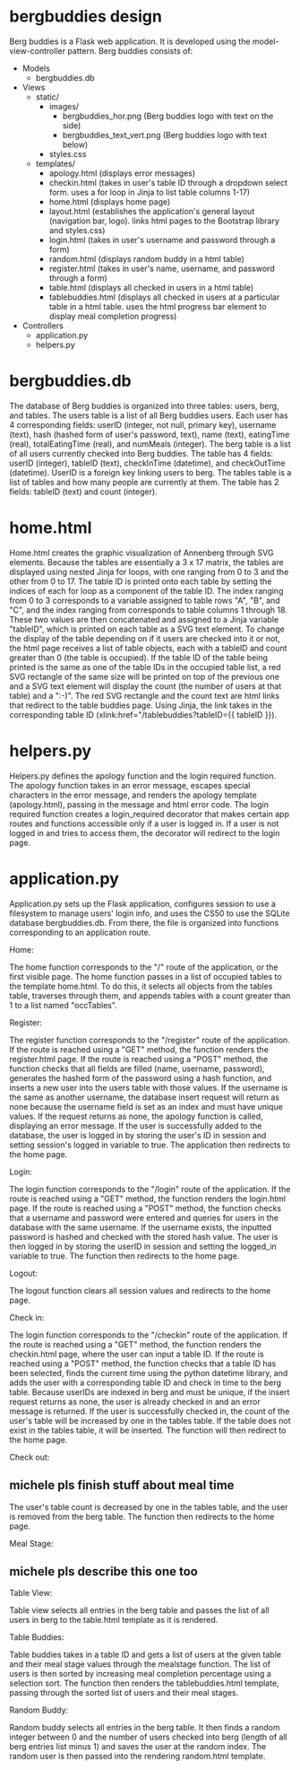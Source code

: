 # bergbuddies design

Berg buddies is a Flask web application. It is developed using the model-view-controller pattern.
Berg buddies consists of:

- Models
    - bergbuddies.db
- Views
    - static/
        - images/
            - bergbuddies_hor.png (Berg buddies logo with text on the side)
            - bergbuddies_text_vert.png (Berg buddies logo with text below)
        - styles.css
    - templates/
        - apology.html (displays error messages)
        - checkin.html (takes in user's table ID through a dropdown select form. uses a for loop in Jinja to list table columns 1-17)
        - home.html (displays home page)
        - layout.html (establishes the application's general layout (navigation bar, logo). links html pages to the Bootstrap library and styles.css)
        - login.html (takes in user's username and password through a form)
        - random.html (displays random buddy in a html table)
        - register.html (takes in user's name, username, and password through a form)
        - table.html (displays all checked in users in a html table)
        - tablebuddies.html (displays all checked in users at a particular table in a html table. uses the html progress bar element to display meal completion progress)
- Controllers
    - application.py
    - helpers.py

# bergbuddies.db

The database of Berg buddies is organized into three tables: users, berg, and tables.
The users table is a list of all Berg buddies users. Each user has 4 corresponding fields: userID (integer, not null, primary key), username (text), hash (hashed form of user's password, text), name (text), eatingTime (real), totalEatingTime (real), and numMeals (integer).
The berg table is a list of all users currently checked into Berg buddies. The table has 4 fields: userID (integer), tableID (text), checkInTime (datetime), and checkOutTime (datetime). UserID is a foreign key linking users to berg.
The tables table is a list of tables and how many people are currently at them. The table has 2 fields: tableID (text) and count (integer).

# home.html

Home.html creates the graphic visualization of Annenberg through SVG elements. Because the tables are essentially a 3 x 17 matrix, the tables are displayed using nested Jinja for loops, with one ranging from 0 to 3 and the other from 0 to 17.
The table ID is printed onto each table by setting the indices of each for loop as a component of the table ID. The index ranging from 0 to 3 corresponds to a variable assigned to table rows "A", "B", and "C", and the index ranging from corresponds to table columns 1 through 18. These two values are then concatenated and assigned to a Jinja variable "tableID", which is printed on each table as a SVG text element.
To change the display of the table depending on if it users are checked into it or not, the html page receives a list of table objects, each with a tableID and count greater than 0 (the table is occupied). If the table ID of the table being printed is the same as one of the table IDs in the occupied table list, a red SVG rectangle of the same size will be printed on top of the previous one and a SVG text element will display the count (the number of users at that table) and a ":-)".
The red SVG rectangle and the count text are html links that redirect to the table buddies page. Using Jinja, the link takes in the corresponding table ID (xlink:href="/tablebuddies?tableID={{ tableID }}).

# helpers.py

Helpers.py defines the apology function and the login required function.
The apology function takes in an error message, escapes special characters in the error message, and renders the apology template (apology.html), passing in the message and html error code.
The login required function creates a login_required decorator that makes certain app routes and functions accessible only if a user is logged in. If a user is not logged in and tries to access them, the decorator will redirect to the login page.

# application.py

Application.py sets up the Flask application, configures session to use a filesystem to manage users' login info, and uses the CS50 to use the SQLite database bergbuddies.db.
From there, the file is organized into functions corresponding to an application route.

Home:

The home function corresponds to the "/" route of the application, or the first visible page. The home function passes in a list of occupied tables to the template home.html. To do this, it selects all objects from the tables table, traverses through them, and appends tables with a count greater than 1 to a list named "occTables".

Register:

The register function corresponds to the "/register" route of the application. If the route is reached using a "GET" method, the function renders the register.html page.
If the route is reached using a "POST" method, the function checks that all fields are filled (name, username, password), generates the hashed form of the password using a hash function, and inserts a new user into the users table with those values. If the username is the same as another username, the database insert request will return as none because the username field is set as an index and must have unique values. If the request returns as none, the apology function is called, displaying an error message.
If the user is successfully added to the database, the user is logged in by storing the user's ID in session and setting session's logged in variable to true. The application then redirects to the home page.

Login:

The login function corresponds to the "/login" route of the application. If the route is reached using a "GET" method, the function renders the login.html page.
If the route is reached using a "POST" method, the function checks that a username and password were entered and queries for users in the database with the same username. If the username exists, the inputted password is hashed and checked with the stored hash value. The user is then logged in by storing the userID in session and setting the logged_in variable to true. The function then redirects to the home page.

Logout:

The logout function clears all session values and redirects to the home page.

Check in:

The login function corresponds to the "/checkin" route of the application. If the route is reached using a "GET" method, the function renders the checkin.html page, where the user can input a table ID.
If the route is reached using a "POST" method, the function checks that a table ID has been selected, finds the current time using the python datetime library, and adds the user with a corresponding table ID and check in time to the berg table. Because userIDs are indexed in berg and must be unique, if the insert request returns as none, the user is already checked in and an error message is returned.
If the user is successfully checked in, the count of the user's table will be increased by one in the tables table. If the table does not exist in the tables table, it will be inserted. The function will then redirect to the home page.

Check out:

## michele pls finish stuff about meal time
The user's table count is decreased by one in the tables table, and the user is removed from the berg table. The function then redirects to the home page.

Meal Stage:

## michele pls describe this one too

Table View:

Table view selects all entries in the berg table and passes the list of all users in berg to the table.html template as it is rendered.

Table Buddies:

Table buddies takes in a table ID and gets a list of users at the given table and their meal stage values through the mealstage function. The list of users is then sorted by increasing meal completion percentage using a selection sort. The function then renders the tablebuddies.html template, passing through the sorted list of users and their meal stages.

Random Buddy:

Random buddy selects all entries in the berg table. It then finds a random integer between 0 and the number of users checked into berg (length of all berg entries list minus 1) and saves the user at the random index. The random user is then passed into the rendering random.html template.